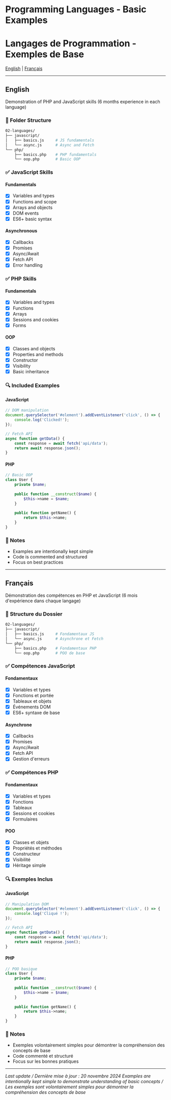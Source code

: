 # Programming Languages - Basic Examples
# Langages de Programmation - Exemples de Base

[English](#english) | [Français](#français)

---

## English

Demonstration of PHP and JavaScript skills (6 months experience in each language)

### 📂 Folder Structure
```bash
02-languages/
├── javascript/
│   ├── basics.js     # JS fundamentals
│   └── async.js      # Async and Fetch
└── php/
    ├── basics.php    # PHP fundamentals
    └── oop.php       # Basic OOP
```

### ✅ JavaScript Skills

#### Fundamentals
- [x] Variables and types
- [x] Functions and scope
- [x] Arrays and objects
- [x] DOM events
- [x] ES6+ basic syntax

#### Asynchronous
- [x] Callbacks
- [x] Promises
- [x] Async/Await
- [x] Fetch API
- [x] Error handling

### ✅ PHP Skills

#### Fundamentals
- [x] Variables and types
- [x] Functions
- [x] Arrays
- [x] Sessions and cookies
- [x] Forms

#### OOP
- [x] Classes and objects
- [x] Properties and methods
- [x] Constructor
- [x] Visibility
- [x] Basic inheritance

### 🔍 Included Examples

#### JavaScript
```javascript
// DOM manipulation
document.querySelector('#element').addEventListener('click', () => {
    console.log('Clicked!');
});

// Fetch API
async function getData() {
    const response = await fetch('api/data');
    return await response.json();
}
```

#### PHP
```php
// Basic OOP
class User {
    private $name;
    
    public function __construct($name) {
        $this->name = $name;
    }
    
    public function getName() {
        return $this->name;
    }
}
```

### 📝 Notes
- Examples are intentionally kept simple
- Code is commented and structured
- Focus on best practices

---

## Français

Démonstration des compétences en PHP et JavaScript (6 mois d'expérience dans chaque langage)

### 📂 Structure du Dossier
```bash
02-languages/
├── javascript/
│   ├── basics.js     # Fondamentaux JS
│   └── async.js      # Asynchrone et Fetch
└── php/
    ├── basics.php    # Fondamentaux PHP
    └── oop.php       # POO de base
```

### ✅ Compétences JavaScript

#### Fondamentaux
- [x] Variables et types
- [x] Fonctions et portée
- [x] Tableaux et objets
- [x] Événements DOM
- [x] ES6+ syntaxe de base

#### Asynchrone
- [x] Callbacks
- [x] Promises
- [x] Async/Await
- [x] Fetch API
- [x] Gestion d'erreurs

### ✅ Compétences PHP

#### Fondamentaux
- [x] Variables et types
- [x] Fonctions
- [x] Tableaux
- [x] Sessions et cookies
- [x] Formulaires

#### POO
- [x] Classes et objets
- [x] Propriétés et méthodes
- [x] Constructeur
- [x] Visibilité
- [x] Héritage simple

### 🔍 Exemples Inclus

#### JavaScript
```javascript
// Manipulation DOM
document.querySelector('#element').addEventListener('click', () => {
    console.log('Cliqué !');
});

// Fetch API
async function getData() {
    const response = await fetch('api/data');
    return await response.json();
}
```

#### PHP
```php
// POO basique
class User {
    private $name;
    
    public function __construct($name) {
        $this->name = $name;
    }
    
    public function getName() {
        return $this->name;
    }
}
```

### 📝 Notes
- Exemples volontairement simples pour démontrer la compréhension des concepts de base
- Code commenté et structuré
- Focus sur les bonnes pratiques

---

*Last update / Dernière mise à jour : 20 novembre 2024*
*Examples are intentionally kept simple to demonstrate understanding of basic concepts / Les exemples sont volontairement simples pour démontrer la compréhension des concepts de base*